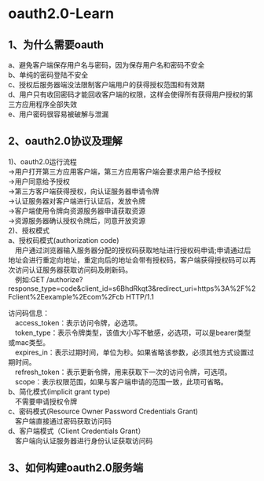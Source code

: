 # oauth2.0-Learn
## 1、为什么需要oauth
 a、避免客户端保存用户名与密码，因为保存用户名和密码不安全  
 b、单纯的密码登陆不安全   
 c、授权后服务器端没法限制客户端用户的获得授权范围和有效期  
 d、用户只有收回密码才能回收客户端的权限，这样会使得所有获得用户授权的第三方应用程序全部失效  
 e、用户密码很容易被破解与泄漏  
## 2、oauth2.0协议及理解
1)、oauth2.0运行流程  
->用户打开第三方应用客户端，第三方应用客户端会要求用户给予授权  
->用户同意给予授权  
->第三方客户端获得授权，向认证服务器申请令牌  
->认证服务器对客户端进行认证后，发放令牌  
->客户端使用令牌向资源服务器申请获取资源  
->资源服务器确认授权令牌后，同意开放资源  
2)、授权模式  
a、授权码模式(authorization code)  
&emsp;用户通过浏览器输入服务器分配的授权码获取地址进行授权码申请;申请通过后地址会进行重定向地址，重定向后的地址会带有授权码，客户端获得授权码可以再次访问认证服务器获取访问码及刷新码。  
&emsp;例如:GET /authorize?response_type=code&client_id=s6BhdRkqt3&redirect_uri=https%3A%2F%2Fclient%2Eexample%2Ecom%2Fcb HTTP/1.1
 
访问码信息：  
&emsp;access_token：表示访问令牌，必选项。  
&emsp;token_type：表示令牌类型，该值大小写不敏感，必选项，可以是bearer类型或mac类型。  
&emsp;expires_in：表示过期时间，单位为秒。如果省略该参数，必须其他方式设置过期时间。  
&emsp;refresh_token：表示更新令牌，用来获取下一次的访问令牌，可选项。  
&emsp;scope：表示权限范围，如果与客户端申请的范围一致，此项可省略。    
b、简化模式(implicit grant type)  
&emsp;不需要申请授权令牌  
c、密码模式(Resource Owner Password Credentials Grant)  
&emsp;客户端直接通过密码获取访问码  
d、客户端模式（Client Credentials Grant）  
&emsp;客户端向认证服务器进行身份认证获取访问码

## 3、如何构建oauth2.0服务端
